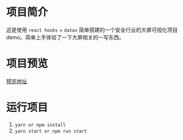 # 项目简介

这是使用 `react hooks` + `datav` 简单搭建的一个安全行业的大屏可视化项目demo。简单上手体验了一下大屏相关的一写东西。

# 项目预览

[预览地址](https://screen.happynewball.com/)

# 运行项目

1. `yarn or npm install`
2. `yarn start or npm run start`
